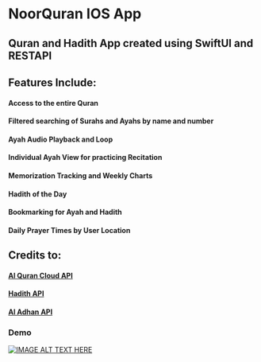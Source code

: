 # NoorQuran IOS App
## Quran and Hadith App created using SwiftUI and RESTAPI
## Features Include:
#### Access to the entire Quran 
#### Filtered searching of Surahs and Ayahs by name and number
#### Ayah Audio Playback and Loop 
#### Individual Ayah View for practicing Recitation
#### Memorization Tracking and Weekly Charts
#### Hadith of the Day
#### Bookmarking for Ayah and Hadith
#### Daily Prayer Times by User Location 

## Credits to:
#### [Al Quran Cloud API](https://alquran.cloud/api)
#### [Hadith API](https://www.hadithapi.com/)
#### [Al Adhan API](https://aladhan.com/)

### Demo

[![IMAGE ALT TEXT HERE](https://img.youtube.com/vi/0ycXkex3_6I/0.jpg)](https://www.youtube.com/watch?v=0ycXkex3_6I)
